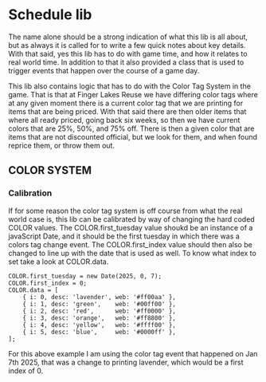 # Schedule lib

The name alone should be a strong indication of what this lib is all about, but as always it is called for to write a few quick notes about key details. With that said, yes this lib has to do with game time, and how it relates to real world time. In addition to that it also provided a class that is used to trigger events that happen over the course of a game day.

This lib also contains logic that has to do with the Color Tag System in the game. That is that at Finger Lakes Reuse we have differing color tags where at any given moment there is a current color tag that we are printing for items that are being priced. With that said there are then older items that where all ready priced, going back six weeks, so then we have current colors that are 25%, 50%, and 75% off. There is then a given color that are items that are not discounted official, but we look for them, and when found reprice them, or throw them out.

## COLOR SYSTEM

### Calibration

If for some reason the color tag system is off course from what the real world case is, this lib can be calibrated by way of changing the hard coded COLOR values. The COLOR.first\_tuesday value shoukd be an instance of a javaScript Date, and it should be the first tuesday in which there was a colors tag change event. The COLOR.first\_index value should then also be changed to line up with the date that is used as well. To know what index to set take a look at COLOR.data.

```
COLOR.first_tuesday = new Date(2025, 0, 7);
COLOR.first_index = 0;
COLOR.data = [
    { i: 0, desc: 'lavender', web: '#ff00aa' },
    { i: 1, desc: 'green',    web: '#00ff00' },
    { i: 2, desc: 'red',      web: '#ff0000' },
    { i: 3, desc: 'orange',   web: '#ff8800' },
    { i: 4, desc: 'yellow',   web: '#ffff00' },
    { i: 5, desc: 'blue',     web: '#0000ff' },
];
```

For this above example I am using the color tag event that happened on Jan 7th 2025, that was a change to printing lavender, which would be a first index of 0.
